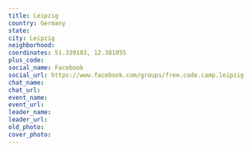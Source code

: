 ```yaml
---
title: Leipzig
country: Germany
state: 
city: Leipzig
neighborhood: 
coordinates: 51.339183, 12.381055
plus_code:
social_name: Facebook
social_url: https://www.facebook.com/groups/free.code.camp.leipzig
chat_name:
chat_url:
event_name:
event_url:
leader_name:
leader_url:
old_photo: 
cover_photo:
---
```

